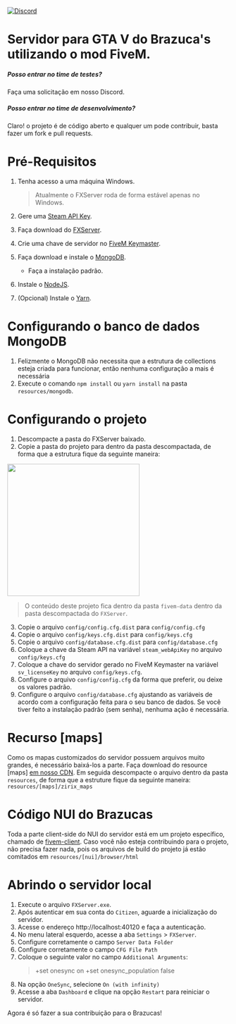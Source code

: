 [![Discord](https://img.shields.io/discord/591914197219016707.svg?label=&logo=discord&logoColor=ffffff&color=7389D8&labelColor=6A7EC2)](https://discord.gg/BAZ5aCU)

# Servidor para GTA V do Brazuca's utilizando o mod FiveM.

##### Posso entrar no time de testes?

Faça uma solicitação em nosso Discord.

##### Posso entrar no time de desenvolvimento?

Claro! o projeto é de código aberto e qualquer um pode contribuir, basta fazer um fork e pull requests.

# Pré-Requisitos

1. Tenha acesso a uma máquina Windows.

   > Atualmente o FXServer roda de forma estável apenas no Windows.

2. Gere uma [Steam API Key](https://steamcommunity.com/dev/apikey).

3. Faça download do [FXServer](https://runtime.fivem.net/artifacts/fivem/build_server_windows/master/).

4. Crie uma chave de servidor no [FiveM Keymaster](https://keymaster.fivem.net).

5. Faça download e instale o [MongoDB](https://www.mongodb.com/try/download/community?tck=docs_server).
    - Faça a instalação padrão.
   
6. Instale o [NodeJS](https://nodejs.org/en/download/).

7. (Opcional) Instale o [Yarn](https://classic.yarnpkg.com/en/docs/install).

# Configurando o banco de dados MongoDB

1. Felizmente o MongoDB não necessita que a estrutura de collections esteja criada para funcionar, então nenhuma
   configuração a mais é necessária
2. Execute o comando `npm install` ou `yarn install` na pasta `resources/mongodb`.

# Configurando o projeto

1. Descompacte a pasta do FXServer baixado.
2. Copie a pasta do projeto para dentro da pasta descompactada, de forma que a estrutura fique da seguinte maneira:

<img src="https://cdn.brz.gg/fivem-data/instalacao_servidor_1.png" width="300px"/>

> O conteúdo deste projeto fica dentro da pasta `fivem-data` dentro da pasta descompactada do `FXServer`.

3. Copie o arquivo `config/config.cfg.dist` para `config/config.cfg`
4. Copie o arquivo `config/keys.cfg.dist` para `config/keys.cfg`
5. Copie o arquivo `config/database.cfg.dist` para `config/database.cfg`
6. Coloque a chave da Steam API na variável `steam_webApiKey` no arquivo `config/keys.cfg`
7. Coloque a chave do servidor gerado no FiveM Keymaster na variável `sv_licenseKey` no arquivo `config/keys.cfg`.
8. Configure o arquivo `config/config.cfg` da forma que preferir, ou deixe os valores padrão.
9. Configure o arquivo `config/database.cfg` ajustando as variáveis de acordo com a configuração feita
   para o seu banco de dados. Se você tiver feito a instalação padrão (sem senha), nenhuma ação é necessária.

# Recurso [maps]

Como os mapas customizados do servidor possuem arquivos muito grandes, é necessário baixá-los a parte. Faça download do
resource [maps] [em nosso CDN](https://cdn.brz.gg/fivem-data/%5Bmap%5D.zip). Em seguida descompacte o arquivo dentro da
pasta `resources`, de forma que a estruture fique da seguinte maneira: `resources/[maps]/zirix_maps`

# Código NUI do Brazucas

Toda a parte client-side do NUI do servidor está em um projeto específico, chamado
de [fivem-client](https://github.com/brazucas/fivem-client). Caso você não esteja contribuindo para o projeto, não
precisa fazer nada, pois os arquivos de build do projeto já estão comitados em `resources/[nui]/browser/html`

# Abrindo o servidor local

1. Execute o arquivo `FXServer.exe`.
2. Após autenticar em sua conta do `Citizen`, aguarde a inicialização do servidor.
3. Acesse o endereço http://localhost:40120 e faça a autenticação.
4. No menu lateral esquerdo, acesse a aba `Settings` > `FXServer`.
5. Configure corretamente o campo `Server Data Folder`
5. Configure corretamente o campo `CFG File Path`
5. Coloque o seguinte valor no campo `Additional Arguments`:
   > +set onesync on +set onesync_population false
7. Na opção `OneSync`, selecione `On (with infinity)`
8. Acesse a aba `Dashboard` e clique na opção `Restart` para reiniciar o servidor.

Agora é só fazer a sua contribuição para o Brazucas!
